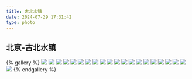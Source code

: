 ```yaml
---
title: 古北水镇
date: 2024-07-29 17:31:42
type: photo
---
```


## 北京-古北水镇

{% gallery %}
![](https://file-1305436646.file.myqcloud.com/blog/photo/5/DSCF3108.webp)
![](https://file-1305436646.file.myqcloud.com/blog/photo/5/DSCF3186.webp)
![](https://file-1305436646.file.myqcloud.com/blog/photo/5/DSCF3201.webp)
![](https://file-1305436646.file.myqcloud.com/blog/photo/5/DSCF3233.webp)
![](https://file-1305436646.file.myqcloud.com/blog/photo/5/DSCF3255.webp)
![](https://file-1305436646.file.myqcloud.com/blog/photo/5/DSCF3272.webp)
![](https://file-1305436646.file.myqcloud.com/blog/photo/5/DSCF3320.webp)
![](https://file-1305436646.file.myqcloud.com/blog/photo/5/DSCF3359.webp)
![](https://file-1305436646.file.myqcloud.com/blog/photo/5/DSCF3453.webp)
![](https://file-1305436646.file.myqcloud.com/blog/photo/5/DSCF3489.webp)
![](https://file-1305436646.file.myqcloud.com/blog/photo/5/DSCF3508.webp)
![](https://file-1305436646.file.myqcloud.com/blog/photo/5/DSCF4066.webp)
![](https://file-1305436646.file.myqcloud.com/blog/photo/5/DSCF4091.webp)
![](https://file-1305436646.file.myqcloud.com/blog/photo/5/DSCF4092.webp)
![](https://file-1305436646.file.myqcloud.com/blog/photo/5/DSCF4139.webp)
![](https://file-1305436646.file.myqcloud.com/blog/photo/5/DSCF4195.webp)
![](https://file-1305436646.file.myqcloud.com/blog/photo/5/DSCF4209.webp)
![](https://file-1305436646.file.myqcloud.com/blog/photo/5/DSCF4211.webp)
![](https://file-1305436646.file.myqcloud.com/blog/photo/5/DSCF4291.webp)
![](https://file-1305436646.file.myqcloud.com/blog/photo/5/DSCF4370.webp)
![](https://file-1305436646.file.myqcloud.com/blog/photo/5/DSCF4474.webp)
{% endgallery %}